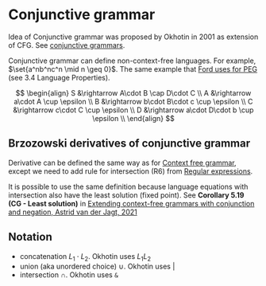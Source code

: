 # Conjunctive grammar

Idea of Conjunctive grammar was proposed by Okhotin in 2001 as extension of CFG. See [conjunctive grammars](https://citeseerx.ist.psu.edu/document?repid=rep1&type=pdf&doi=b1b58648d9b644352116197be20b58f84e769c04).

Conjunctive grammar can define non-context-free languages. For example, $\set{a^nb^nc^n \mid  n \geq 0}$. The same example that [Ford uses for PEG](https://bford.info/pub/lang/peg.pdf) (see 3.4 Language Properties).

$$
\begin{align}
S &\rightarrow A\cdot B \cap D\cdot C \\
A &\rightarrow a\cdot A \cup \epsilon \\
B &\rightarrow b\cdot B\cdot c \cup \epsilon \\
C &\rightarrow c\cdot C \cup \epsilon \\
D &\rightarrow a\cdot D\cdot b \cup \epsilon \\
\end{align}
$$

## Brzozowski derivatives of conjunctive grammar

Derivative can be defined the same way as for [Context free grammar](./Context%20free%20grammar.md), except we need to add rule for intersection (R6) from [Regular expressions](./Regular%20expressions.md).

It is possible to use the same definition because language equations with intersection also have the least solution (fixed point). See **Corollary 5.19 (CG - Least solution)** in [Extending context-free grammars with conjunction and negation, Astrid van der Jagt, 2021](https://www.cs.ru.nl/bachelors-theses/2021/Astrid_van_der_Jagt___4571037___Extending_context-free_grammars_with_conjunction_and_negation.pdf)

## Notation

- concatenation $L_1 \cdot L_2$. Okhotin uses $L_1L_2$
- union (aka unordered choice) $\cup$. Okhotin uses $|$
- intersection $\cap$. Okhotin uses `&`
